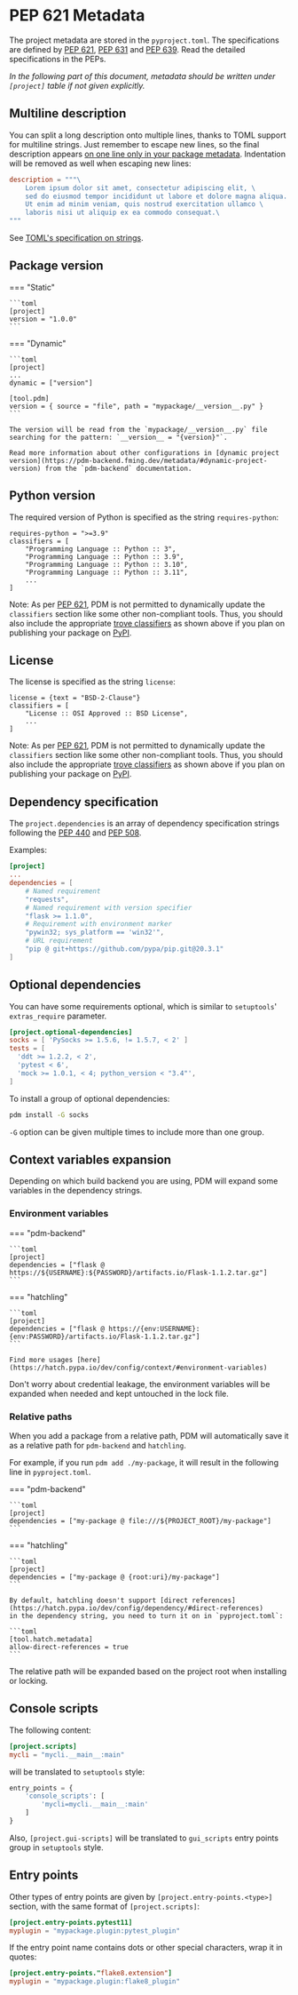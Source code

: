 # PEP 621 Metadata

The project metadata are stored in the `pyproject.toml`. The specifications are defined by [PEP 621], [PEP 631] and [PEP 639]. Read the detailed specifications in the PEPs.

[PEP 621]: https://www.python.org/dev/peps/pep-0621/
[PEP 631]: https://www.python.org/dev/peps/pep-0631/
[PEP 639]: https://www.python.org/dev/peps/pep-0639/

_In the following part of this document, metadata should be written under `[project]` table if not given explicitly._

## Multiline description

You can split a long description onto multiple lines, thanks to TOML support for multiline strings.
Just remember to escape new lines, so the final description appears
[on one line only in your package metadata](https://packaging.python.org/specifications/core-metadata/#summary).
Indentation will be removed as well when escaping new lines:

```toml
description = """\
    Lorem ipsum dolor sit amet, consectetur adipiscing elit, \
    sed do eiusmod tempor incididunt ut labore et dolore magna aliqua. \
    Ut enim ad minim veniam, quis nostrud exercitation ullamco \
    laboris nisi ut aliquip ex ea commodo consequat.\
"""
```

See [TOML's specification on strings](https://toml.io/en/v1.0.0#string).

## Package version

=== "Static"

    ```toml
    [project]
    version = "1.0.0"
    ```

=== "Dynamic"

    ```toml
    [project]
    ...
    dynamic = ["version"]

    [tool.pdm]
    version = { source = "file", path = "mypackage/__version__.py" }
    ```

    The version will be read from the `mypackage/__version__.py` file searching for the pattern: `__version__ = "{version}"`.

    Read more information about other configurations in [dynamic project version](https://pdm-backend.fming.dev/metadata/#dynamic-project-version) from the `pdm-backend` documentation.

## Python version

The required version of Python is specified as the string `requires-python`:

```
requires-python = ">=3.9"
classifiers = [
    "Programming Language :: Python :: 3",
    "Programming Language :: Python :: 3.9",
    "Programming Language :: Python :: 3.10",
    "Programming Language :: Python :: 3.11",
    ...
]
```

Note: As per [PEP 621](https://peps.python.org/pep-0621/#allow-tools-to-add-extend-data),
PDM is not permitted to dynamically update the `classifiers` section like some other non-compliant tools.
Thus, you should also include the appropriate [trove classifiers](https://pypi.org/classifiers/)
as shown above if you plan on publishing your package on [PyPI](https://pypi.org/).

## License

<!-- TODO: update following paragraphs if PEP 639 is accepted,
see https://peps.python.org/pep-0639/#deprecate-license-classifiers -->

The license is specified as the string `license`:

```
license = {text = "BSD-2-Clause"}
classifiers = [
    "License :: OSI Approved :: BSD License",
    ...
]
```

Note: As per [PEP 621](https://peps.python.org/pep-0621/#allow-tools-to-add-extend-data),
PDM is not permitted to dynamically update the `classifiers` section like some other non-compliant tools.
Thus, you should also include the appropriate [trove classifiers](https://pypi.org/classifiers/)
as shown above if you plan on publishing your package on [PyPI](https://pypi.org/).

## Dependency specification

The `project.dependencies` is an array of dependency specification strings following the [PEP 440](https://www.python.org/dev/peps/pep-0440/)
and [PEP 508](https://www.python.org/dev/peps/pep-0508/).

Examples:

```toml
[project]
...
dependencies = [
    # Named requirement
    "requests",
    # Named requirement with version specifier
    "flask >= 1.1.0",
    # Requirement with environment marker
    "pywin32; sys_platform == 'win32'",
    # URL requirement
    "pip @ git+https://github.com/pypa/pip.git@20.3.1"
]
```

## Optional dependencies

You can have some requirements optional, which is similar to `setuptools`' `extras_require` parameter.

```toml
[project.optional-dependencies]
socks = [ 'PySocks >= 1.5.6, != 1.5.7, < 2' ]
tests = [
  'ddt >= 1.2.2, < 2',
  'pytest < 6',
  'mock >= 1.0.1, < 4; python_version < "3.4"',
]
```

To install a group of optional dependencies:

```bash
pdm install -G socks
```

`-G` option can be given multiple times to include more than one group.

## Context variables expansion

Depending on which build backend you are using, PDM will expand some variables in the dependency strings.

### Environment variables

=== "pdm-backend"

    ```toml
    [project]
    dependencies = ["flask @ https://${USERNAME}:${PASSWORD}/artifacts.io/Flask-1.1.2.tar.gz"]
    ```

=== "hatchling"

    ```toml
    [project]
    dependencies = ["flask @ https://{env:USERNAME}:{env:PASSWORD}/artifacts.io/Flask-1.1.2.tar.gz"]
    ```

    Find more usages [here](https://hatch.pypa.io/dev/config/context/#environment-variables)

Don't worry about credential leakage, the environment variables will be expanded when needed and kept untouched in the lock file.

### Relative paths

When you add a package from a relative path, PDM will automatically save it as a relative path for `pdm-backend` and `hatchling`.

For example, if you run `pdm add ./my-package`, it will result in the following line in `pyproject.toml`.

=== "pdm-backend"

    ```toml
    [project]
    dependencies = ["my-package @ file:///${PROJECT_ROOT}/my-package"]
    ```

=== "hatchling"

    ```toml
    [project]
    dependencies = ["my-package @ {root:uri}/my-package"]
    ```

    By default, hatchling doesn't support [direct references](https://hatch.pypa.io/dev/config/dependency/#direct-references)
    in the dependency string, you need to turn it on in `pyproject.toml`:

    ```toml
    [tool.hatch.metadata]
    allow-direct-references = true
    ```

The relative path will be expanded based on the project root when installing or locking.

## Console scripts

The following content:

```toml
[project.scripts]
mycli = "mycli.__main__:main"
```

will be translated to `setuptools` style:

```python
entry_points = {
    'console_scripts': [
        'mycli=mycli.__main__:main'
    ]
}
```

Also, `[project.gui-scripts]` will be translated to `gui_scripts` entry points group in `setuptools` style.

## Entry points

Other types of entry points are given by `[project.entry-points.<type>]` section, with the same
format of `[project.scripts]`:

```toml
[project.entry-points.pytest11]
myplugin = "mypackage.plugin:pytest_plugin"
```

If the entry point name contains dots or other special characters, wrap it in quotes:

```toml
[project.entry-points."flake8.extension"]
myplugin = "mypackage.plugin:flake8_plugin"
```
